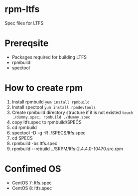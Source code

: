 # rpm-ltfs
Spec files for LTFS

# Prereqsite

* Packages required for building LTFS
* rpmbuild
* spectool

# How to create rpm

1. Install rpmbuild `yum install rpmbuild`
2. Install spectool `yum install rpmdevtools`
3. Create rpmbuild directory structure if it is not existed `touch ./dummy.spec; rpmbuild ./dummy.spec`
4. copy ltfs.spec to rpmbuild/SPECS
5. cd rpmbuild
6. spectool -D -g -R ./SPECS/ltfs.spec
7. cd SPECS
8. rpmbuild -bs ltfs.spec
9. rpmbuild --rebuild ../SRPM/ltfs-2.4.4.0-10470.src.rpm

# Confimed OS

* CentOS 7: ltfs.spec
* CentOS 8: ltfs.spec
